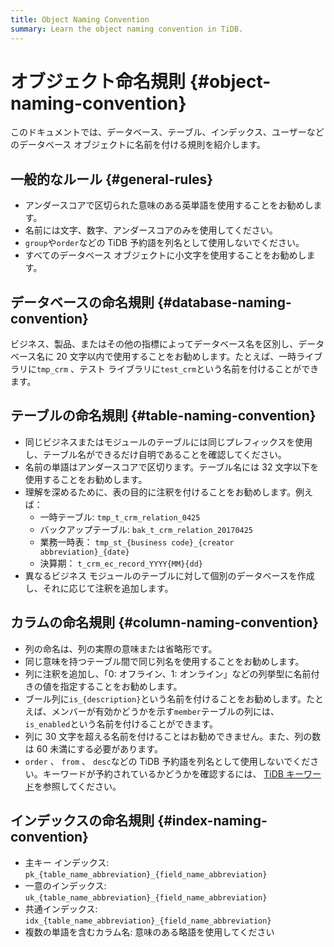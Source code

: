 ```yaml
---
title: Object Naming Convention
summary: Learn the object naming convention in TiDB.
---
```


# オブジェクト命名規則 {#object-naming-convention}

このドキュメントでは、データベース、テーブル、インデックス、ユーザーなどのデータベース オブジェクトに名前を付ける規則を紹介します。

## 一般的なルール {#general-rules}

-   アンダースコアで区切られた意味のある英単語を使用することをお勧めします。
-   名前には文字、数字、アンダースコアのみを使用してください。
-   `group`や`order`などの TiDB 予約語を列名として使用しないでください。
-   すべてのデータベース オブジェクトに小文字を使用することをお勧めします。

## データベースの命名規則 {#database-naming-convention}

ビジネス、製品、またはその他の指標によってデータベース名を区別し、データベース名に 20 文字以内で使用することをお勧めします。たとえば、一時ライブラリに`tmp_crm` 、テスト ライブラリに`test_crm`という名前を付けることができます。

## テーブルの命名規則 {#table-naming-convention}

-   同じビジネスまたはモジュールのテーブルには同じプレフィックスを使用し、テーブル名ができるだけ自明であることを確認してください。
-   名前の単語はアンダースコアで区切ります。テーブル名には 32 文字以下を使用することをお勧めします。
-   理解を深めるために、表の目的に注釈を付けることをお勧めします。例えば：
    -   一時テーブル: `tmp_t_crm_relation_0425`
    -   バックアップテーブル: `bak_t_crm_relation_20170425`
    -   業務一時表： `tmp_st_{business code}_{creator abbreviation}_{date}`
    -   決算期： `t_crm_ec_record_YYYY{MM}{dd}`
-   異なるビジネス モジュールのテーブルに対して個別のデータベースを作成し、それに応じて注釈を追加します。

## カラムの命名規則 {#column-naming-convention}

-   列の命名は、列の実際の意味または省略形です。
-   同じ意味を持つテーブル間で同じ列名を使用することをお勧めします。
-   列に注釈を追加し、「0: オフライン、1: オンライン」などの列挙型に名前付きの値を指定することをお勧めします。
-   ブール列に`is_{description}`という名前を付けることをお勧めします。たとえば、メンバーが有効かどうかを示す`member`テーブルの列には、 `is_enabled`という名前を付けることができます。
-   列に 30 文字を超える名前を付けることはお勧めできません。また、列の数は 60 未満にする必要があります。
-   `order` 、 `from` 、 `desc`などの TiDB 予約語を列名として使用しないでください。キーワードが予約されているかどうかを確認するには、 [TiDB キーワード](/keywords.md)を参照してください。

## インデックスの命名規則 {#index-naming-convention}

-   主キー インデックス: `pk_{table_name_abbreviation}_{field_name_abbreviation}`
-   一意のインデックス: `uk_{table_name_abbreviation}_{field_name_abbreviation}`
-   共通インデックス: `idx_{table_name_abbreviation}_{field_name_abbreviation}`
-   複数の単語を含むカラム名: 意味のある略語を使用してください
